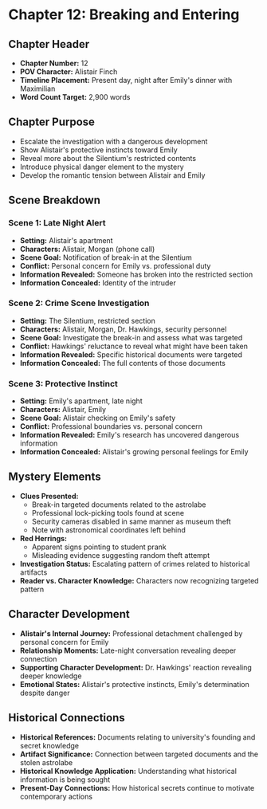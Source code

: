 # Chapter 12: Breaking and Entering

## Chapter Header
- **Chapter Number:** 12
- **POV Character:** Alistair Finch
- **Timeline Placement:** Present day, night after Emily's dinner with Maximilian
- **Word Count Target:** 2,900 words

## Chapter Purpose
- Escalate the investigation with a dangerous development
- Show Alistair's protective instincts toward Emily
- Reveal more about the Silentium's restricted contents
- Introduce physical danger element to the mystery
- Develop the romantic tension between Alistair and Emily

## Scene Breakdown

### Scene 1: Late Night Alert
- **Setting:** Alistair's apartment
- **Characters:** Alistair, Morgan (phone call)
- **Scene Goal:** Notification of break-in at the Silentium
- **Conflict:** Personal concern for Emily vs. professional duty
- **Information Revealed:** Someone has broken into the restricted section
- **Information Concealed:** Identity of the intruder

### Scene 2: Crime Scene Investigation
- **Setting:** The Silentium, restricted section
- **Characters:** Alistair, Morgan, Dr. Hawkings, security personnel
- **Scene Goal:** Investigate the break-in and assess what was targeted
- **Conflict:** Hawkings' reluctance to reveal what might have been taken
- **Information Revealed:** Specific historical documents were targeted
- **Information Concealed:** The full contents of those documents

### Scene 3: Protective Instinct
- **Setting:** Emily's apartment, late night
- **Characters:** Alistair, Emily
- **Scene Goal:** Alistair checking on Emily's safety
- **Conflict:** Professional boundaries vs. personal concern
- **Information Revealed:** Emily's research has uncovered dangerous information
- **Information Concealed:** Alistair's growing personal feelings for Emily

## Mystery Elements
- **Clues Presented:**
  - Break-in targeted documents related to the astrolabe
  - Professional lock-picking tools found at scene
  - Security cameras disabled in same manner as museum theft
  - Note with astronomical coordinates left behind
- **Red Herrings:**
  - Apparent signs pointing to student prank
  - Misleading evidence suggesting random theft attempt
- **Investigation Status:** Escalating pattern of crimes related to historical artifacts
- **Reader vs. Character Knowledge:** Characters now recognizing targeted pattern

## Character Development
- **Alistair's Internal Journey:** Professional detachment challenged by personal concern for Emily
- **Relationship Moments:** Late-night conversation revealing deeper connection
- **Supporting Character Development:** Dr. Hawkings' reaction revealing deeper knowledge
- **Emotional States:** Alistair's protective instincts, Emily's determination despite danger

## Historical Connections
- **Historical References:** Documents relating to university's founding and secret knowledge
- **Artifact Significance:** Connection between targeted documents and the stolen astrolabe
- **Historical Knowledge Application:** Understanding what historical information is being sought
- **Present-Day Connections:** How historical secrets continue to motivate contemporary actions
